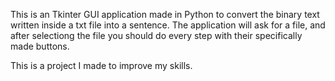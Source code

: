 This is an Tkinter GUI application made in Python to convert the binary text written inside a txt file into a sentence. The application will ask for a file, and after selectiong the file you should do every step with their specifically made buttons.

This is a project I made to improve my skills.

